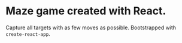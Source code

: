 # Maze game created with React.

Capture all targets with as few moves as possible.
Bootstrapped with `create-react-app`.
